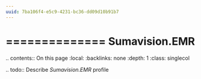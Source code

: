 ```yaml
---
uuid: 7ba106f4-e5c9-4231-bc36-dd09d10b91b7
---
```



==============
Sumavision.EMR
==============

.. contents:: On this page
    :local:
    :backlinks: none
    :depth: 1
    :class: singlecol

.. todo::
    Describe *Sumavision.EMR* profile

